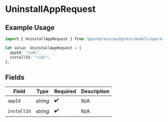 # UninstallAppRequest

## Example Usage

```typescript
import { UninstallAppRequest } from "@pushpress/pushpress/models/operations";

let value: UninstallAppRequest = {
  appId: "<id>",
  installId: "<id>",
};
```

## Fields

| Field              | Type               | Required           | Description        |
| ------------------ | ------------------ | ------------------ | ------------------ |
| `appId`            | *string*           | :heavy_check_mark: | N/A                |
| `installId`        | *string*           | :heavy_check_mark: | N/A                |
